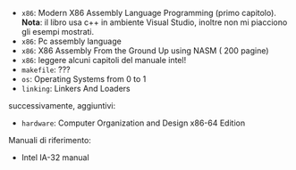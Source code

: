 * `x86`: Modern X86 Assembly Language Programming (primo capitolo). **Nota**: il libro usa c++ in ambiente Visual Studio, inoltre non mi piacciono gli esempi mostrati.
* `x86`: Pc assembly language
* `x86`: X86 Assembly From the Ground Up using NASM ( 200 pagine)
* `x86`: leggere alcuni capitoli del manuale intel!
* `makefile`: ???
* `os`: Operating Systems from 0 to 1
* `linking`: Linkers And Loaders

successivamente, aggiuntivi:
* `hardware`: Computer Organization and Design x86-64 Edition


Manuali di riferimento:
* Intel IA-32 manual